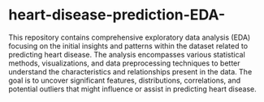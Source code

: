 # heart-disease-prediction-EDA-
This repository contains comprehensive exploratory data analysis (EDA) focusing on the initial insights and patterns within the dataset related to predicting heart disease. The analysis encompasses various statistical methods, visualizations, and data preprocessing techniques to better understand the characteristics and relationships present in the data. The goal is to uncover significant features, distributions, correlations, and potential outliers that might influence or assist in predicting heart disease.
